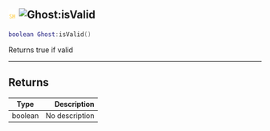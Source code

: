 ## ![shared](../../.gitbook/assets/shared.png) ![Ghost](./readme/ghost "mention"):isValid

```lua
boolean Ghost:isValid()
```

Returns true if valid

------
## Returns

| Type   | Description |
| ------ | ----------: |
| boolean | No description |

